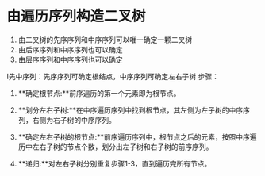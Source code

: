 


# 由遍历序列构造二叉树

1. 由二叉树的先序序列和中序序列可以唯一确定一颗二叉树
2. 由后序序列和中序序列也可以确定
3. 由层序序列和中序序列也可以确定

Ⅰ先中序列：先序序列可确定根结点，中序序列可确定左右子树
步骤：
1.  **确定根节点:**前序遍历的第一个元素即为根节点。
    
2.  **划分左右子树:**在中序遍历序列中找到根节点，其左侧为左子树的中序序列，右侧为右子树的中序序列。﻿
    
3.  **确定左右子树的根节点:**前序遍历序列中，根节点之后的元素，按照中序遍历中左右子树的节点个数，划分出左子树和右子树的前序序列。﻿
    
4.  **递归:**对左右子树分别重复步骤1-3，直到遍历完所有节点。
<!--stackedit_data:
eyJoaXN0b3J5IjpbNTg4MDQ1NDE3LC0xODE3OTYzODExXX0=
-->